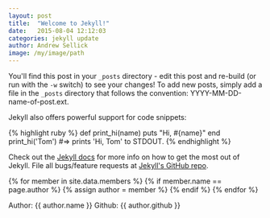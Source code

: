 ```yaml
---
layout: post
title:  "Welcome to Jekyll!"
date:   2015-08-04 12:12:03
categories: jekyll update
author: Andrew Sellick
image: /my/image/path
---
```


You'll find this post in your `_posts` directory - edit this post and re-build (or run with the `-w` switch) to see your changes!
To add new posts, simply add a file in the `_posts` directory that follows the convention: YYYY-MM-DD-name-of-post.ext.

Jekyll also offers powerful support for code snippets:

{% highlight ruby %}
def print_hi(name)
  puts "Hi, #{name}"
end
print_hi('Tom')
#=> prints 'Hi, Tom' to STDOUT.
{% endhighlight %}

Check out the [Jekyll docs][jekyll] for more info on how to get the most out of Jekyll. File all bugs/feature requests at [Jekyll's GitHub repo][jekyll-gh].

[jekyll-gh]: https://github.com/mojombo/jekyll
[jekyll]:    http://jekyllrb.com

{% for member in site.data.members %}
	{% if member.name == page.author %}
		{% assign author = member %}
	{% endif %}
{% endfor %}

Author: {{ author.name }}
Github: {{ author.github }} 

